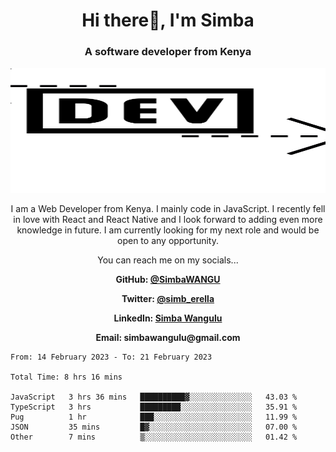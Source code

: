 
<h1 align="center"> Hi there👋, I'm Simba</h1>
<h3 align="center">A software developer from Kenya</h3>

<img src="/arrow-svgrepo-com.svg" margin="auto" width="100%" height="200px">


<p align="center">I am a Web Developer from Kenya. I mainly code in JavaScript. I recently fell in love with React and React Native and I look forward to adding even more knowledge in future. I am currently looking for my next role and would be open to any opportunity.</p>

<p align="center">You can reach me on my socials... </p>

<div align="center">

__<p>  GitHub: [@SimbaWANGU](https://github.com/SimbaWANGU)__  </p>
__<p> Twitter: [@simb_erella](https://twitter.com/simb_erella)__ </p>
__<p> LinkedIn: [Simba Wangulu](https://www.linkedin.com/in/simba-wangulu/)__ </p>
__<p> Email: simbawangulu@gmail.com__ </p>

</div>

<!--START_SECTION:waka-->

```text
From: 14 February 2023 - To: 21 February 2023

Total Time: 8 hrs 16 mins

JavaScript   3 hrs 36 mins   ██████████▓░░░░░░░░░░░░░░   43.03 %
TypeScript   3 hrs           █████████░░░░░░░░░░░░░░░░   35.91 %
Pug          1 hr            ███░░░░░░░░░░░░░░░░░░░░░░   11.99 %
JSON         35 mins         █▓░░░░░░░░░░░░░░░░░░░░░░░   07.00 %
Other        7 mins          ▒░░░░░░░░░░░░░░░░░░░░░░░░   01.42 %
```

<!--END_SECTION:waka-->
